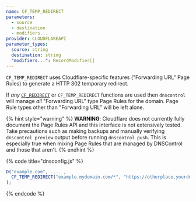 ```yaml
---
name: CF_TEMP_REDIRECT
parameters:
  - source
  - destination
  - modifiers...
provider: CLOUDFLAREAPI
parameter_types:
  source: string
  destination: string
  "modifiers...": RecordModifier[]
---
```


`CF_TEMP_REDIRECT` uses Cloudflare-specific features ("Forwarding URL" Page
Rules) to generate a HTTP 302 temporary redirect.

If _any_ [`CF_REDIRECT`](CF_REDIRECT.md) or `CF_TEMP_REDIRECT` functions are used then
`dnscontrol` will manage _all_ "Forwarding URL" type Page Rules for the domain.
Page Rule types other than "Forwarding URL” will be left alone.

{% hint style="warning" %}
**WARNING**: Cloudflare does not currently fully document the Page Rules API and
this interface is not extensively tested. Take precautions such as making
backups and manually verifying `dnscontrol preview` output before running
`dnscontrol push`. This is especially true when mixing Page Rules that are
managed by DNSControl and those that aren't.
{% endhint %}

{% code title="dnsconfig.js" %}
```javascript
D("example.com", .... ,
  CF_TEMP_REDIRECT("example.mydomain.com/*", "https://otherplace.yourdomain.com/$1"),
);
```
{% endcode %}
